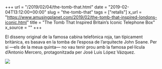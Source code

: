 +++
url = "/2019/02/04/the-tomb-that.html"
date = "2019-02-04T13:12:00+00:00"
slug = "the-tomb-that"
tags = ["retalls"]
x_url = "https://www.amusingplanet.com/2019/02/the-tomb-that-inspired-londons-iconic.html"
title = "The Tomb That Inspired Britain’s Iconic Telephone Box"
x_source = ""
+++


El disseny original de la famosa cabina telefònica roja, tan típicament britànica, es basava en la tomba de l’esposa de l’arquitecte John Soane. Per si —els de la meua quinta— no vau tenir prou amb la famosa pel·lícula d’Antonio Mercero, protagonitzada per José Luis López Vázquez.

<img src="https://3.bp.blogspot.com/-C5Ex5ITUM80/XFQqqkiNXLI/AAAAAAAAeCQ/2u_PNB26O0gG6ow7jdC9l2bmO2qpxp5GQCLcBGAs/s1600/john-soane-tomb-5.jpg">
